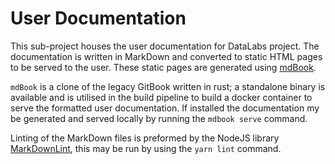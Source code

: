 # User Documentation

This sub-project houses the user documentation for DataLabs project. The
documentation is written in MarkDown and converted to static HTML pages to be
served to the user. These static pages are generated using
[mdBook](https://github.com/rust-lang-nursery/mdBook).

`mdBook` is a clone of the legacy GitBook written in rust; a standalone binary
is available and is utilised in the build pipeline to build a docker container
to serve the formatted user documentation. If installed the documentation my be
generated and served locally by running the `mdbook serve` command.

Linting of the MarkDown files is preformed by the NodeJS library
[MarkDownLint](https://github.com/DavidAnson/markdownlint), this may be run by
using the `yarn lint` command.
